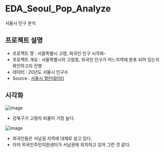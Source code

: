 # EDA_Seoul_Pop_Analyze
서울시 인구 분석

## 프로젝트 설명
- 프로젝트 명 : 서울특별시 고령, 외국인 인구 시각화-
- 프로젝트 개요 : 서울특별시의 고령층, 외국인 인구가 어느지역에 분포 되어 있는지 확인하고자 진행
- 데이터 : 20년도 서울시 인구수
- Source : [서울시 열린데이터](https://data.seoul.go.kr/dataList/419/S/2/datasetView.do)
## 시각화
![image](https://github.com/aldfo/EDA_Seoul_Pop_Analyze/assets/76466282/a87ade58-ffda-4b17-9be4-7a4783a090b8)
- 강북구가 고령자 비율이 가장 높다.

![image](https://github.com/aldfo/EDA_Seoul_Pop_Analyze/assets/76466282/226233c1-d2cd-4645-983e-c7f515983abf)
- 외국인들은 서남권 지역에 대체로 살고 있다.
- 아마 외국인주민지원센터가 서남권에 위치하고 있어 그런 것 같다.
